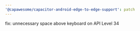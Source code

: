 ```yaml
---
'@capawesome/capacitor-android-edge-to-edge-support': patch
---
```


fix: unnecessary space above keyboard on API Level 34
